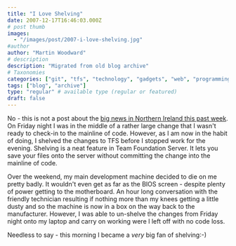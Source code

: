 ```yaml
---
title: "I Love Shelving"
date: 2007-12-17T16:46:03.000Z
# post thumb
images:
  - "/images/post/2007-i-love-shelving.jpg"
#author
author: "Martin Woodward"
# description
description: "Migrated from old blog archive"
# Taxonomies
categories: ["git", "tfs", "technology", "gadgets", "web", "programming"]
tags: ["blog", "archive"]
type: "regular" # available type (regular or featured)
draft: false
---
```


No - this is not a post about the [big news in Northern Ireland this past week](http://www.timesonline.co.uk/tol/news/uk/article3047534.ece). On Friday night I was in the middle of a rather large change that I wasn't ready to check-in to the mainline of code. However, as I am now in the habit of doing, I shelved the changes to TFS before I stopped work for the evening. Shelving is a neat feature in Team Foundation Server. It lets you save your files onto the server without committing the change into the mainline of code.

Over the weekend, my main development machine decided to die on me pretty badly. It wouldn't even get as far as the BIOS screen - despite plenty of power getting to the motherboard. An hour long conversation with the friendly technician resulting if nothing more than my knees getting a little dusty and so the machine is now in a box on the way back to the manufacturer. However, I was able to un-shelve the changes from Friday night onto my laptop and carry on working were I left off with no code loss.

Needless to say - this morning I became a _very_ big fan of shelving:-)
